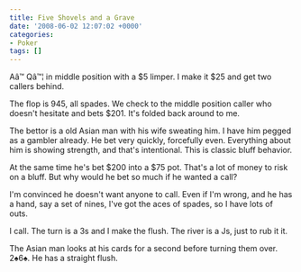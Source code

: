 ```yaml
---
title: Five Shovels and a Grave
date: '2008-06-02 12:07:02 +0000'
categories:
- Poker
tags: []
---
```

<p>A&acirc;&trade;&nbsp;Q&acirc;&trade;&brvbar; in middle position with a $5 limper. I make it $25 and get two callers behind.</p>
<p>The flop is 945, all spades. We check to the middle position caller who doesn't hesitate and bets $201. It's folded back around to me.</p>
<p>The bettor is a old Asian man with his wife sweating him. I have him pegged as a gambler already. He bet very quickly, forcefully even. Everything about him is showing strength, and that's intentional. This is classic bluff behavior.</p>
<p>At the same time he's bet $200 into a $75 pot. That's a lot of money to risk on a bluff. But why would he bet so much if he wanted a call?</p>
<p>I'm convinced he doesn't want anyone to call. Even if I'm wrong, and he has a hand, say a set of nines, I've got the aces of spades, so I have lots of outs.</p>
<p>I call. The turn is a 3s and I make the flush. The river is a Js, just to rub it it.</p>
<p>The Asian man looks at his cards for a second before turning them over. 2&spades;6&spades;. He has a straight flush.</p>
